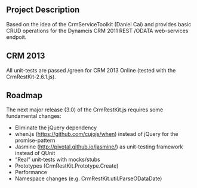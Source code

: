 Project Description
-----------
Based on the idea of the CrmServiceToolkit (Daniel Cai) and provides basic CRUD operations for the 
Dynamcis CRM 2011 REST /ODATA web-services endpoit.

CRM 2013
-----------
All unit-tests are passed /green for CRM 2013 Online (tested with the CrmRestKit-2.6.1.js).

Roadmap
-----------
The next major release (3.0) of the CrmRestKit.js requires some fundamental changes:
- Eliminate the jQuery dependency
- when.js (https://github.com/cujojs/when) instead of jQuery for the promise-pattern
- Jasmine (http://pivotal.github.io/jasmine/) as unit-testing framework instead of QUnit
- “Real” unit-tests with mocks/stubs
- Prototypes (CrmRestKit.Prototype.Create)
- Performance
- Namespace changes (e.g. CrmRestKit.util.ParseODataDate)
